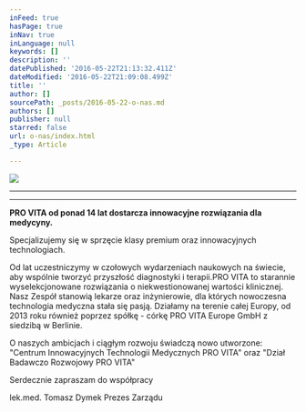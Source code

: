 ```yaml
---
inFeed: true
hasPage: true
inNav: true
inLanguage: null
keywords: []
description: ''
datePublished: '2016-05-22T21:13:32.411Z'
dateModified: '2016-05-22T21:09:08.499Z'
title: ''
author: []
sourcePath: _posts/2016-05-22-o-nas.md
authors: []
publisher: null
starred: false
url: o-nas/index.html
_type: Article

---
```

![](https://the-grid-user-content.s3-us-west-2.amazonaws.com/148b5d3c-54a3-4cdd-be30-57cc656c9ebd.png)

****

****

**PRO VITA od ponad 14 lat dostarcza innowacyjne rozwiązania dla medycyny.**

Specjalizujemy się w sprzęcie klasy premium oraz innowacyjnych technologiach.

Od lat uczestniczymy w czołowych wydarzeniach naukowych na świecie, aby wspólnie tworzyć przyszłość diagnostyki i terapii.PRO VITA to starannie wyselekcjonowane rozwiązania o niekwestionowanej wartości klinicznej. Nasz Zespół stanowią lekarze oraz inżynierowie, dla których nowoczesna technologia medyczna stała się pasją. Działamy na terenie całej Europy, od 2013 roku również poprzez spółkę - córkę PRO VITA Europe GmbH z siedzibą w Berlinie.

O naszych ambicjach i ciągłym rozwoju świadczą nowo utworzone:  
"Centrum Innowacyjnych Technologii Medycznych PRO VITA" oraz "Dział Badawczo Rozwojowy PRO VITA" 

Serdecznie zapraszam do współpracy 

lek.med. Tomasz Dymek Prezes Zarządu